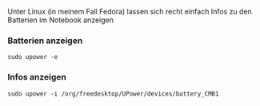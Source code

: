 Unter Linux (in meinem Fall Fedora) lassen sich recht einfach Infos zu den Batterien im Notebook anzeigen

### Batterien anzeigen

```console
sudo upower -e
```

### Infos anzeigen

```console
sudo upower -i /org/freedesktop/UPower/devices/battery_CMB1
```

